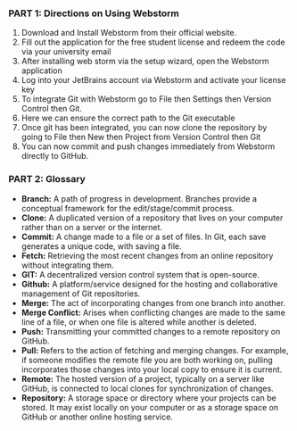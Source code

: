 ### PART 1: Directions on Using Webstorm 

1. Download and Install Webstorm from their official website.
2. Fill out the application for the free student license and redeem the code via your university email
3. After installing web storm via the setup wizard, open the Webstorm application
4. Log into your JetBrains account via Webstorm and activate your license key
5. To integrate Git with Webstorm go to File then Settings then Version Control then Git.
6. Here we can ensure the correct path to the Git executable
7. Once git has been integrated, you can now clone the repository by going to File then New then Project from Version Control then Git
8. You can now commit and push changes immediately from Webstorm directly to GitHub.

### PART 2: Glossary
   - **Branch:** A path of progress in development. Branches provide a conceptual framework for the edit/stage/commit process.
   - **Clone:** A duplicated version of a repository that lives on your computer rather than on a server or the internet.
   - **Commit:** A change made to a file or a set of files. In Git, each save generates a unique code, with saving a file.
   - **Fetch:** Retrieving the most recent changes from an online repository without integrating them.
   - **GIT:** A decentralized version control system that is open-source.
   - **Github:** A platform/service designed for the hosting and collaborative management of Git repositories.
   - **Merge:** The act of incorporating changes from one branch into another.
   - **Merge Conflict:** Arises when conflicting changes are made to the same line of a file, or when one file is altered while another is deleted.
   - **Push:** Transmitting your committed changes to a remote repository on GitHub.
   - **Pull:** Refers to  the action of fetching and merging changes. For example, if someone modifies the remote file you are both working on, pulling incorporates those changes into your local copy to ensure it is current.
   - **Remote:** The hosted version of a project, typically on a server like GitHub, is connected to local clones for synchronization of changes.
   - **Repository:** A storage space or directory where your projects can be stored. It may exist locally on your computer or as a storage space on GitHub or another online hosting service.

